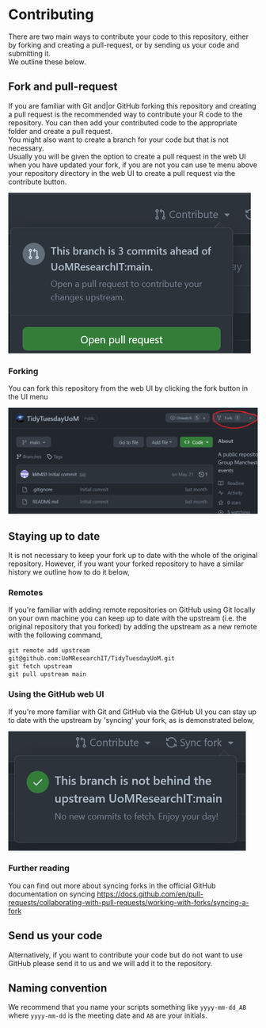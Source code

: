 # Contributing

There are two main ways to contribute your code to this repository, either by forking and creating a pull-request, or by sending us your code and submitting it.  
We outline these below.

## Fork and pull-request

If you are familiar with Git and\|or GitHub forking this repository and creating a pull request is the recommended way to contribute your R code to the repository. You can then add your contributed code to the appropriate folder and create a pull request.  
You might also want to create a branch for your code but that is not necessary.  
Usually you will be given the option to create a pull request in the web UI when you have updated your fork, if you are not you can use te menu above your repository directory in the web UI to create a pull request via the contribute button.

![Contribute your fork via pull request](images/contribute_pr.png)

### Forking

You can fork this repository from the web UI by clicking the fork button in the UI menu

![Location of fork button](images/fork_repo_button.png)

## Staying up to date

It is not necessary to keep your fork up to date with the whole of the original repository. However, if you want your forked repository to have a similar history we outline how to do it below,

### Remotes

If you're familiar with adding remote repositories on GitHub using Git locally on your own machine you can keep up to date with the upstream (i.e. the original repository that you forked) by adding the upstream as a new remote with the following command,

```{git}
git remote add upstream git@github.com:UoMResearchIT/TidyTuesdayUoM.git
git fetch upstream
git pull upstream main
```

### Using the GitHub web UI

If you're more familiar with Git and GitHub via the GitHub UI you can stay up to date with the upstream by 'syncing' your fork, as is demonstrated below,

![Syncing your fork](images/sync_fork_web_ui.png)

### Further reading

You can find out more about syncing forks in the official GitHub documentation on syncing https://docs.github.com/en/pull-requests/collaborating-with-pull-requests/working-with-forks/syncing-a-fork

## Send us your code

Alternatively, if you want to contribute your code but do not want to use GitHub please send it to us and we will add it to the repository.

## Naming convention

We recommend that you name your scripts something like `yyyy-mm-dd_AB` where `yyyy-mm-dd` is the meeting date and `AB` are your initials.
